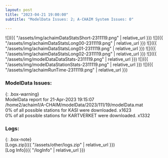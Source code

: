 ```yaml
---
layout: post
title: "2023-04-21 19:00:00"
subtitle: "ModelData Issues: 2; A-CHAIM System Issues: 0"

---
```


![]({{ "/assets/img/achaimDataStatsShort-2311119.png" | relative_url }})
![]({{ "/assets/img/achaimDataStatsLong00-2311119.png" | relative_url }})
![]({{ "/assets/img/achaimDataStatsLong01-2311119.png" | relative_url }})
![]({{ "/assets/img/achaimDataStatsLong02-2311119.png" | relative_url }})
![]({{ "/assets/img/modelDataDataStats-2311119.png" | relative_url }})
![]({{ "/assets/img/modelDataStationStats-2311119.png" | relative_url }})
![]({{ "/assets/img/achaimRunTime-2311119.png" | relative_url }})


### ModelData Issues:  
  
{: .box-warning}  
 ModelData report for 21-Apr-2023 19:15:07   
 /home2/achaim1/A-CHAIM/modelData/2023/111/19/modelData.mat   
 0% of all possible stations for KASI were downloaded. x1623   
 0% of all possible stations for KARTVERKET were downloaded. x1332   
  


### Logs:  
  
{: .box-note}  
[Logs.zip]({{ "/assets/other/logs.zip" | relative_url }})  
[Log Info]({{ "/logInfo" | relative_url }})  
